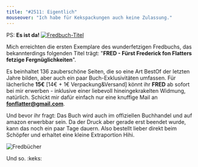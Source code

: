 ```yaml
---
title: "#2511: Eigentlich"
mouseover: "Ich habe für Kekspackungen auch keine Zulassung."
---
```


PS: <strong>Es ist da!</strong>
<a href="http://www.fonflatter.de/buch/fredbuch_titel_600.jpg" title="Fredbuch-Titel" target="_blank"><img src="http://www.fonflatter.de/buch/fredbuch_titel_250.jpg" alt="Fredbuch-Titel" /></a>

Mich erreichten die ersten Exemplare des wunderfetzigen Fredbuchs, das bekannterdings folgenden Titel trägt:
"<strong>FRED - Fürst Frederick fon Flatters fetzige Fergnüglichkeiten</strong>".

Es beinhaltet 136 zauberschöne Seiten, die so eine Art BestOf der letzten Jahre bilden, aber auch ein paar Buch-Exklusivitäten umfassen. 
Für lächerliche <strong>15€</strong> [14€ + 1€ Verpackung&Versand] könnt ihr <strong>FRED</strong> ab sofort bei mir erwerben - inklusive einer liebevoll hineingekrakelten Widmung, natürlich. 
Schickt mir dafür einfach nur eine knuffige Mail an <a href="mailto:fonflatter@gmail.com" title="fonflatter@gmail.com"><strong>fonflatter@gmail.com</strong></a>.

Und bevor ihr fragt: Das Buch wird auch im offiziellen Buchhandel und auf amazon erwerbbar sein. Da der Druck aber gerade erst beendet wurde, kann das noch ein paar Tage dauern. 
Also bestellt lieber direkt beim Schöpfer und erhaltet eine kleine Extraportion Hihi.

<img src="http://www.fonflatter.de/buch/fredbuch_paket_s.jpg" alt="Fredbücher" />

Und so.
:keks:
